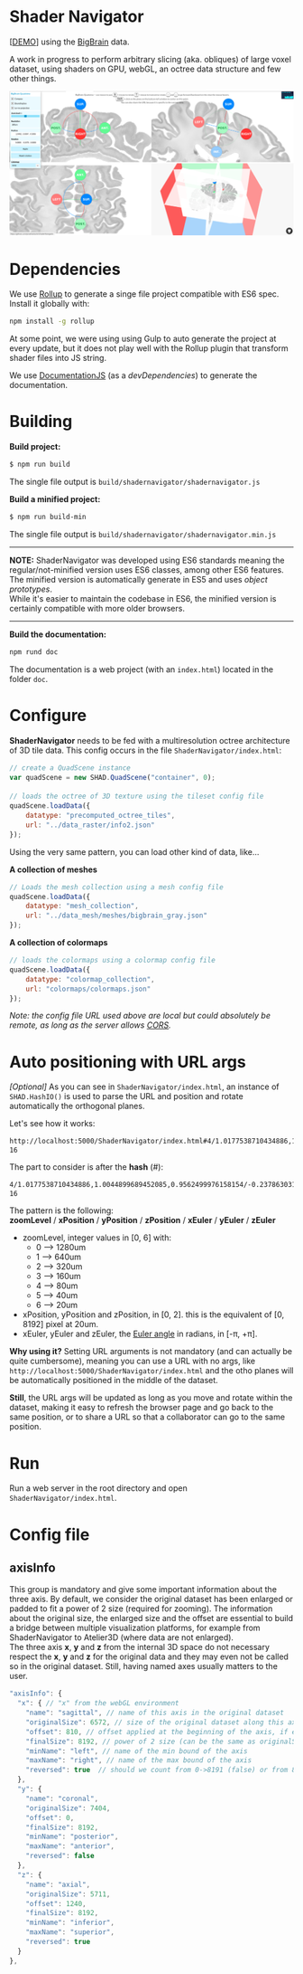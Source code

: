 # Shader Navigator

[[DEMO](http://bigbrainviewer.acelab.ca)] using the [BigBrain](https://bigbrain.loris.ca/) data.  

A work in progress to perform arbitrary slicing (aka. obliques) of large voxel dataset, using shaders on GPU, webGL, an octree data structure and few other things.

![capture](img/capture.png)

# Dependencies
We use [Rollup](https://github.com/rollup/rollup) to generate a singe file project compatible with ES6 spec. Install it globally with:

```sh
npm install -g rollup
```
At some point, we were using using Gulp to auto generate the project at every update, but it does not play well with the Rollup plugin that transform shader files into JS string.  

We use [DocumentationJS](https://github.com/documentationjs/documentation) (as a *devDependencies*) to generate the documentation.

# Building

**Build project:**
```sh
$ npm run build
```
The single file output is `build/shadernavigator/shadernavigator.js`  

**Build a minified project:**
```sh
$ npm run build-min
```
The single file output is `build/shadernavigator/shadernavigator.min.js`

---

**NOTE:** ShaderNavigator was developed using ES6 standards meaning the regular/not-minified version uses ES6 classes, among other ES6 features. The minified version is automatically generate in ES5 and uses *object prototypes*.  
While it's easier to maintain the codebase in ES6, the minified version is certainly compatible with more older browsers.

---

**Build the documentation:**
```sh
npm rund doc
```
The documentation is a web project (with an `index.html`) located in the folder `doc`.

# Configure
**ShaderNavigator** needs to be fed with a multiresolution octree architecture of 3D tile data. This config occurs in the file `ShaderNavigator/index.html`:

```js
// create a QuadScene instance
var quadScene = new SHAD.QuadScene("container", 0);

// loads the octree of 3D texture using the tileset config file
quadScene.loadData({
    datatype: "precomputed_octree_tiles",
    url: "../data_raster/info2.json"
});
```

Using the very same pattern, you can load other kind of data, like...

**A collection of meshes**

```js
// Loads the mesh collection using a mesh config file
quadScene.loadData({
    datatype: "mesh_collection",
    url: "../data_mesh/meshes/bigbrain_gray.json"
});
```

**A collection of colormaps**

```js
// loads the colormaps using a colormap config file
quadScene.loadData({
    datatype: "colormap_collection",
    url: "colormaps/colormaps.json"
});
```

*Note: the config file URL used above are local but could absolutely be remote, as long as the server allows [CORS](https://developer.mozilla.org/en-US/docs/Web/HTTP/Access_control_CORS).*

# Auto positioning with URL args
*[Optional]*
As you can see in `ShaderNavigator/index.html`, an instance of `SHAD.HashIO()` is used to parse the URL and position and rotate automatically the orthogonal planes.  

Let's see how it works:

```
http://localhost:5000/ShaderNavigator/index.html#4/1.0177538710434886,1.0044899689452085,0.9562499976158154/-0.23786303165127878,0.2604096266561844,-1.0412456579550184e-16
```
The part to consider is after the **hash** (#):

```
4/1.0177538710434886,1.0044899689452085,0.9562499976158154/-0.23786303165127878,0.2604096266561844,-1.0412456579550184e-16
```

The pattern is the following:  
**zoomLevel** / **xPosition** / **yPosition** / **zPosition** / **xEuler** / **yEuler** / **zEuler**

- zoomLevel, integer values in [0, 6] with:
  - 0 --> 1280um
  - 1 --> 640um
  - 2 --> 320um
  - 3 --> 160um
  - 4 --> 80um
  - 5 --> 40um
  - 6 --> 20um
- xPosition, yPosition and zPosition, in [0, 2]. this is the equivalent of [0, 8192] pixel at 20um.
- xEuler, yEuler and zEuler, the [Euler angle](https://en.wikipedia.org/wiki/Euler_angles) in radians, in [-π, +π].

**Why using it?**
Setting URL arguments is not mandatory (and can actually be quite cumbersome), meaning you can use a URL with no args, like `http://localhost:5000/ShaderNavigator/index.html` and the otho planes will be automatically positioned in the middle of the dataset.

**Still**, the URL args will be updated as long as you move and rotate within the dataset, making it easy to refresh the browser page and go back to the same position, or to share a URL so that a collaborator can go to the same position.


# Run
Run a web server in the root directory and open `ShaderNavigator/index.html`.

# Config file
## axisInfo
This group is mandatory and give some important information about the three axis. By default, we consider the original dataset has been enlarged or padded to fit a power of 2 size (required for zooming). The information about the original size, the enlarged size and the offset are essential to build a bridge between multiple visualization platforms, for example from ShaderNavigator to Atelier3D (where data are not enlarged).  
The three axis **x**, **y** and **z** from the internal 3D space do not necessary respect the **x**, **y** and **z** for the original data and they may even not be called so in the original dataset. Still, having named axes usually matters to the user.


```javascript
"axisInfo": {
  "x": { // "x" from the webGL environment
    "name": "sagittal", // name of this axis in the original dataset
    "originalSize": 6572, // size of the original dataset along this axis, before being extended to a power of 2 size
    "offset": 810, // offset applied at the beginning of the axis, if extended (can be 0)
    "finalSize": 8192, // power of 2 size (can be the same as originalSize if already pow of 2)
    "minName": "left", // name of the min bound of the axis
    "maxName": "right", // name of the max bound of the axis
    "reversed": true  // should we count from 0->8191 (false) or from 8191->0 (true)
  },
  "y": {
    "name": "coronal",
    "originalSize": 7404,
    "offset": 0,
    "finalSize": 8192,
    "minName": "posterior",
    "maxName": "anterior",
    "reversed": false
  },
  "z": {
    "name": "axial",
    "originalSize": 5711,
    "offset": 1240,
    "finalSize": 8192,
    "minName": "inferior",
    "maxName": "superior",
    "reversed": true
  }
},
```
